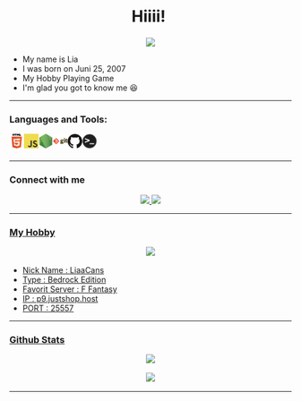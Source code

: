 <h1 align="center">Hiiii! <img src="https://github.com/XChillDs/hmm/blob/main/gif.gif" width="39px" alt=""><br></h1>
<p align="center">
<img align="center" height="auto" src="https://github.com/XChillDs/hmm/blob/main/83c51c0e7a340e6b3d30de2e9e2a1393.gif"/>

<p align="center">

- My name is Lia
- I was born on Juni 25, 2007
- My Hobby Playing Game
- I'm glad you got to know me 😆

------

### Languages and Tools:

<img align="left" alt="HTML5" width="26px" src="https://raw.githubusercontent.com/github/explore/80688e429a7d4ef2fca1e82350fe8e3517d3494d/topics/html/html.png" />
<img align="left" alt="JavaScript" width="26px" src="https://raw.githubusercontent.com/github/explore/80688e429a7d4ef2fca1e82350fe8e3517d3494d/topics/javascript/javascript.png" />
<img align="left" alt="Node.js" width="26px" src="https://raw.githubusercontent.com/github/explore/80688e429a7d4ef2fca1e82350fe8e3517d3494d/topics/nodejs/nodejs.png" />
<img align="left" alt="Git" width="26px" src="https://raw.githubusercontent.com/github/explore/80688e429a7d4ef2fca1e82350fe8e3517d3494d/topics/git/git.png" />
<img align="left" alt="GitHub" width="26px" src="https://raw.githubusercontent.com/github/explore/78df643247d429f6cc873026c0622819ad797942/topics/github/github.png" />
<img align="left" alt="Terminal" width="26px" src="https://raw.githubusercontent.com/github/explore/80688e429a7d4ef2fca1e82350fe8e3517d3494d/topics/terminal/terminal.png" />

<br />
<br />
  
------

### Connect with me 
<p align="center">
  <a href="https://instagram.com/itsmegura__"><img src="https://img.shields.io/badge/Instagram-E4405F?style=for-the-badge&logo=instagram&logoColor=white"/> 
  <a href="https://wa.me/6285703155153"><img src="https://img.shields.io/badge/WhatsApp-25D366?style=for-the-badge&logo=whatsapp&logoColor=white" />
  

------

### My Hobby
<p align="center">
  <img src="https://i.ibb.co/5j1GVgN/images.png" />
</p>
<p align="center">

- Nick Name : LiaaCans
- Type : Bedrock Edition
- Favorit Server : F Fantasy
- IP : p9.justshop.host
- PORT  : 25557

------

### Github Stats 

<p align="center"><a href="https://github.com/GuraCans"><img src="https://github-readme-stats.vercel.app/api?username=GuraCans&show_icons=true&theme=radical"></a></p>
<p align="center"><a href="https://github.com/GuraCans"><img src="https://github-readme-stats.vercel.app/api/top-langs/?username=GuraCans&theme=radical&layout=compact"></a></p> 

------
